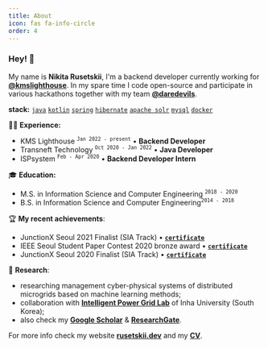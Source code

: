 ```yaml
---
title: About
icon: fas fa-info-circle
order: 4
---
```


### Hey! 👋

My name is **Nikita Rusetskii**, I'm a backend developer currently working for **[@kmslighthouse](https://kmslh.com/)**. In
my spare time I code open-source and participate in various hackathons together with my team **[@daredevils](https://github.com/daredevils-team)**.

**stack:** [`java`](https://blog.rusetskii.dev/tags/java/) [`kotlin`](https://blog.rusetskii.dev/tags/kotlin) [`spring`](https://blog.rusetskii.dev/tags/spring) [`hibernate`](https://blog.rusetskii.dev/tags/hibernate) [`apache solr`](https://blog.rusetskii.dev/tags/solr) [`mysql`](https://blog.rusetskii.dev/tags/mysql) [`docker`](https://blog.rusetskii.dev/tags/docker)

👨‍💻 **Experience:**

- KMS Lighthouse <sup>`Jan 2022 - present`</sup> • **Backend Developer**
- Transneft Technology <sup>`Oct 2020 - Jan 2022`</sup> • **Java Developer**
- ISPsystem <sup>`Feb - Apr 2020`</sup> • **Backend Developer Intern**

🎓️ **Education:**

- M.S. in Information Science and Computer Engineering <sup>`2018 - 2020`</sup>
- B.S. in Information Science and Computer Engineering<sup>`2014 - 2018`</sup>

🏆️ **My recent achievements**:

- JunctionX Seoul 2021 Finalist (SIA Track) • **[`certificate`](https://xtenzq.github.io/img/junction2021.jpg)**
- IEEE Seoul Student Paper Contest 2020 bronze award
  • **[`certificate`](https://xtenzq.github.io/img/IEEE_diploma.png)**
- JunctionX Seoul 2020 Finalist (SIA Track) • **[`certificate`](https://xtenzq.github.io/img/junction2020.jpg)**

🔬 **Research**:

- researching management cyber-physical systems of distributed microgrids based on machine learning methods;
- collaboration with **[Intelligent Power Grid Lab](https://sites.google.com/view/inhapower)** of Inha University (South
  Korea);
- also check my **[Google Scholar](https://scholar.google.co.kr/citations?user=qy3ZD4IAAAAJ&hl=en)**
  & **[ResearchGate](https://www.researchgate.net/profile/Nikita-Rusetskii)**.

For more info check my website **[rusetskii.dev](https://xtenzq.github.io/)** and
my **[CV](https://xtenzq.github.io/cv)**.

